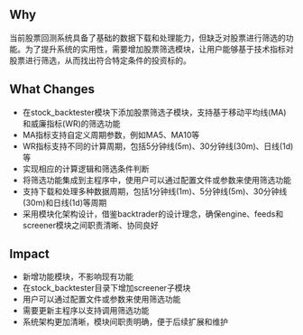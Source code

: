 ## Why
当前股票回测系统具备了基础的数据下载和处理能力，但缺乏对股票进行筛选的功能。为了提升系统的实用性，需要增加股票筛选模块，让用户能够基于技术指标对股票进行筛选，从而找出符合特定条件的投资标的。

## What Changes
- 在stock_backtester模块下添加股票筛选子模块，支持基于移动平均线(MA)和威廉指标(WR)的筛选功能
- MA指标支持自定义周期参数，例如MA5、MA10等
- WR指标支持不同的计算周期，包括5分钟线(5m)、30分钟线(30m)、日线(1d)等
- 实现相应的计算逻辑和筛选条件判断
- 将筛选功能集成到主程序中，使用户可以通过配置文件或参数来使用筛选功能
- 支持下载和处理多种数据周期，包括1分钟线(1m)、5分钟线(5m)、30分钟线(30m)和日线(1d)等周期
- 采用模块化架构设计，借鉴backtrader的设计理念，确保engine、feeds和screener模块之间职责清晰、协同良好

## Impact
- 新增功能模块，不影响现有功能
- 在stock_backtester目录下增加screener子模块
- 用户可以通过配置文件或参数来使用筛选功能
- 需要更新主程序以支持调用筛选功能
- 系统架构更加清晰，模块间职责明确，便于后续扩展和维护